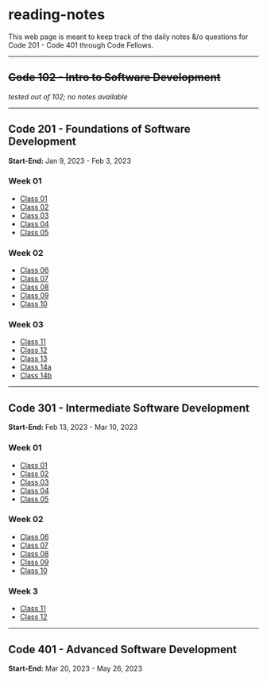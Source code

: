 # reading-notes
This web page is meant to keep track of the daily notes &/o questions for Code 201 - Code 401 through Code Fellows.

-----
## ~~Code 102 - Intro to Software Development~~
*tested out of 102; no notes available*

-----
## Code 201 - Foundations of Software Development
**Start-End:** Jan 9, 2023 - Feb 3, 2023

### Week 01
- [Class 01](https://kmartwork.github.io/reading-notes/class-01)
- [Class 02](https://kmartwork.github.io/reading-notes/class-02)
- [Class 03](https://kmartwork.github.io/reading-notes/class-03)
- [Class 04](https://kmartwork.github.io/reading-notes/class-04)
- [Class 05](https://kmartwork.github.io/reading-notes/class-05)

### Week 02
- [Class 06](https://kmartwork.github.io/reading-notes/class-06)
- [Class 07](https://kmartwork.github.io/reading-notes/class-07)
- [Class 08](https://kmartwork.github.io/reading-notes/class-08)
- [Class 09](https://kmartwork.github.io/reading-notes/class-09)
- [Class 10](https://kmartwork.github.io/reading-notes/class-10)

### Week 03
- [Class 11](https://kmartwork.github.io/reading-notes/class-11)
- [Class 12](https://kmartwork.github.io/reading-notes/class-12)
- [Class 13](https://kmartwork.github.io/reading-notes/class-13)
- [Class 14a](https://kmartwork.github.io/reading-notes/class-14a)
- [Class 14b](https://kmartwork.github.io/reading-notes/class-14b)

-----
## Code 301 - Intermediate Software Development
**Start-End:** Feb 13, 2023 - Mar 10, 2023

### Week 01
- [Class 01](https://kmartwork.github.io/reading-notes/301_class-01)
- [Class 02](https://kmartwork.github.io/reading-notes/301_class-02)
- [Class 03](https://kmartwork.github.io/reading-notes/301_class-03)
- [Class 04](https://kmartwork.github.io/reading-notes/301_class-04)
- [Class 05](https://kmartwork.github.io/reading-notes/301_class-05)

### Week 02
- [Class 06](https://kmartwork.github.io/reading-notes/301_class-06)
- [Class 07](https://kmartwork.github.io/reading-notes/301_class-07)
- [Class 08](https://kmartwork.github.io/reading-notes/301_class-08)
- [Class 09](https://kmartwork.github.io/reading-notes/301_class-09)
- [Class 10](https://kmartwork.github.io/reading-notes/301_class-10)

### Week 3
- [Class 11](https://kmartwork.github.io/reading-notes/301_class-11)
- [Class 12](https://kmartwork.github.io/reading-notes/301_class-12)

-----
## Code 401 - Advanced Software Development
**Start-End:** Mar 20, 2023 - May 26, 2023

